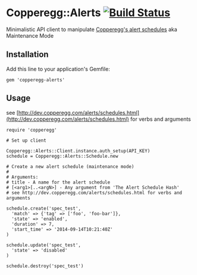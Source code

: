 # Copperegg::Alerts [![Build Status](https://travis-ci.org/cargomedia/copperegg-alerts.png)](https://travis-ci.org/cargomedia/copperegg-alerts)

Minimalistic API client to manipulate [Copperegg's alert schedules](http://dev.copperegg.com/alerts/schedules.html) aka Maintenance Mode

## Installation

Add this line to your application's Gemfile:

    gem 'copperegg-alerts'

## Usage
see [http://dev.copperegg.com/alerts/schedules.html](http://dev.copperegg.com/alerts/schedules.html) for verbs and arguments


    require 'copperegg'

    # Set up client
    
    Copperegg::Alerts::Client.instance.auth_setup(API_KEY)
    schedule = Copperegg::Alerts::Schedule.new

    # Create a new alert schedule (maintenance mode)
    # 
    # Arguments:
    # title - A name for the alert schedule
    # [<arg1>[..<argN>] - Any argument from 'The Alert Schedule Hash' 
    # see http://dev.copperegg.com/alerts/schedules.html for verbs and arguments
    
    schedule.create('spec_test',
      'match' => {'tag' => ['foo', 'foo-bar']}, 
      'state' => 'enabled', 
      'duration' => 7, 
      'start_time' => '2014-09-14T10:21:40Z'
    )

    schedule.update('spec_test',
      'state' => 'disabled'
    )

    schedule.destroy('spec_test')
